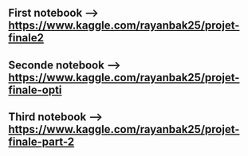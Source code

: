 ## First notebook --> https://www.kaggle.com/rayanbak25/projet-finale2
## Seconde notebook --> https://www.kaggle.com/rayanbak25/projet-finale-opti
## Third notebook --> https://www.kaggle.com/rayanbak25/projet-finale-part-2
